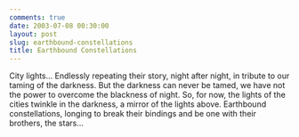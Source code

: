 ```yaml
---
comments: true
date: 2003-07-08 00:30:00
layout: post
slug: earthbound-constellations
title: Earthbound Constellations
---
```


City lights... Endlessly repeating their story, night after night, in tribute to our taming of the darkness. But the darkness can never be tamed, we have not the power to overcome the blackness of night. So, for now, the lights of the cities twinkle in the darkness, a mirror of the lights above. Earthbound constellations, longing to break their bindings and be one with their brothers, the stars...
